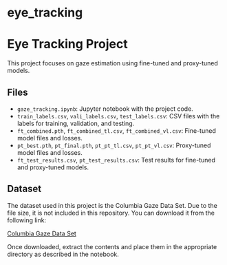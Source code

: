 # eye_tracking

# Eye Tracking Project

This project focuses on gaze estimation using fine-tuned and proxy-tuned models.

## Files

- `gaze_tracking.ipynb`: Jupyter notebook with the project code.
- `train_labels.csv`, `vali_labels.csv`, `test_labels.csv`: CSV files with the labels for training, validation, and testing.
- `ft_combined.pth`, `ft_combined_tl.csv`, `ft_combined_vl.csv`: Fine-tuned model files and losses.
- `pt_best.pth`, `pt_final.pth`, `pt_pt_tl.csv`, `pt_pt_vl.csv`: Proxy-tuned model files and losses.
- `ft_test_results.csv`, `pt_test_results.csv`: Test results for fine-tuned and proxy-tuned models.

## Dataset

The dataset used in this project is the Columbia Gaze Data Set. Due to the file size, it is not included in this repository. You can download it from the following link:

[Columbia Gaze Data Set](http://www.cs.columbia.edu/CAVE/databases/columbia_gaze/)

Once downloaded, extract the contents and place them in the appropriate directory as described in the notebook.
